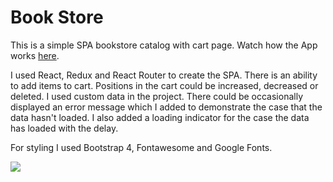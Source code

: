 # Book Store

This is a simple SPA bookstore catalog with cart page. Watch how the App works [here](http://yoffic.github.io/read-store).

I used React, Redux and React Router to create the SPA. There is an ability to add items to cart. Positions in the cart could be increased, decreased or deleted. I used custom data in the project. There could be occasionally displayed an error message which I added to demonstrate the case that the data hasn't loaded. I also added a loading indicator for the case the data has loaded with the delay.

For styling I used Bootstrap 4, Fontawesome and Google Fonts. 

![](read-store.gif)
